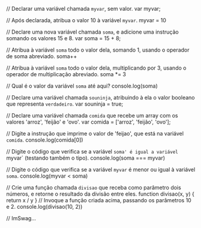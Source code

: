 // Declarar uma variável chamada `myvar`, sem valor.
var myvar;

// Após declarada, atribua o valor 10 à variável `myvar`.
myvar = 10

// Declare uma nova variável chamada `soma`, e adicione uma instrução somando os valores 15 e 8.
var soma = 15 + 8;

// Atribua à variável `soma` todo o valor dela, somando 1, usando o operador de soma abreviado.
soma++

// Atribua à variável `soma` todo o valor dela, multiplicando por 3, usando o operador de multiplicação abreviado.
soma *= 3

// Qual é o valor da variável `soma` até aqui?
console.log(soma)

// Declare uma variável chamada `souninja`, atribuindo à ela o valor booleano que representa `verdadeiro`.
var souninja = true;

// Declare uma variável chamada `comida` que recebe um array com os valores 'arroz', 'feijão' e 'ovo'.
var comida = ['arroz', 'feijão', 'ovo'];

// Digite a instrução que imprime o valor de 'feijao', que está na variável `comida`.
console.log(comida[0])

// Digite o código que verifica se a variável `soma' é igual a variável `myvar` (testando também o tipo).
console.log(soma === myvar)

// Digite o código que verifica se a variável `myvar` é menor ou igual à variável `soma`.
console.log(myvar < soma)

// Crie uma função chamada `divisao` que receba como parâmetro dois números, e retorne o resultado da divisão entre eles.
function divisao(x, y) {
    return x / y
}
// Invoque a função criada acima, passando os parâmetros 10 e 2.
console.log(divisao(10, 2))


// ImSwag...
